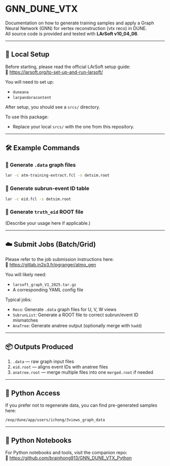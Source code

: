 # GNN_DUNE_VTX

Documentation on how to generate training samples and apply a Graph Neural Network (GNN) for vertex reconstruction (vtx reco) in DUNE.  
All source code is provided and tested with **LArSoft v10_04_06**.

---

## 🧰 Local Setup

Before starting, please read the official LArSoft setup guide:  
🔗 https://larsoft.org/to-set-up-and-run-larsoft/

You will need to set up:
- `duneana`
- `larpandoracontent`

After setup, you should see a `srcs/` directory.

To use this package:
- Replace your local `srcs/` with the one from this repository.

---

## 🛠 Example Commands

### 📌 Generate `.data` graph files
```bash
lar -c atm-training-extract.fcl -s detsim.root
```

### 📌 Generate subrun-event ID table
```bash
lar -c eid.fcl -s detsim.root
```

### 📌 Generate `truth_eid` ROOT file
(Describe your usage here if applicable.)

---

## ☁️ Submit Jobs (Batch/Grid)

Please refer to the job submission instructions here:  
🔗 https://gitlab.in2p3.fr/pgranger/atmo_gen

You will likely need:
- `larsoft_graph_V1_2025.tar.gz`
- A corresponding YAML config file

Typical jobs:
- `Reco`: Generate `.data` graph files for U, V, W views
- `SubrunList`: Generate a ROOT file to correct subrun/event ID mismatches
- `AnaTree`: Generate anatree output (optionally merge with `hadd`)

---

## 📦 Outputs Produced

1. `.data` — raw graph input files  
2. `eid.root` — aligns event IDs with anatree files  
3. `anatree.root` — merge multiple files into one `merged.root` if needed

---

## 🐍 Python Access

If you prefer not to regenerate data, you can find pre-generated samples here:
```
/exp/dune/app/users/ichong/3views_graph_data
```

---

## 📓 Python Notebooks

For Python notebooks and tools, visit the companion repo:  
🔗 https://github.com/brainhong913/GNN_DUNE_VTX_Python

